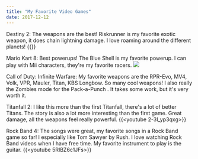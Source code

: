 ```yaml
---
title: "My Favorite Video Games"
date: 2017-12-12
---
```


Destiny 2:
The weapons are the best! Riskrunner is my favorite exotic weapon, it does chain lightning damage. 
I love roaming around the different planets! 
{{<youtube T_KaPfooiss>}}

Mario Kart 8:
Best powerups! The Blue Shell is my favorite powerup. I can play with Mii characters, they're my favorite racers.
![](https://s18.postimg.org/8kxehajbd/giphy_2.gif)

Call of Duty: Infinite Warfare:
My favorite weapons are the RPR-Evo, MV4, Volk, VPR, Mauler, Titan, KBS Longbow. So many cool weapons! 
I also really the Zombies mode for the Pack-a-Punch . It takes some work, but it's very worth it. 


Titanfall 2:
I like this more than the first Titanfall, there's a lot of better Titans. The story is also a lot more interesting
than the first game. Great damage, all the weapons feel really powerful.
{{<youtube 2-3I_yp3qxg>}}

Rock Band 4: 
The songs were great, my favorite songs in a Rock Band game so far! I especially like Tom Sawyer by Rush. 
I love watching Rock Band videos when I have free time. My favorite instrument to play is the guitar. 
{{<youtube 5RIBZ6c1JFs>}}